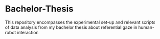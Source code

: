 # Bachelor-Thesis
This repository encompasses the experimental set-up and relevant scripts of data analysis from my bachelor thesis about referential gaze in human-robot interaction
